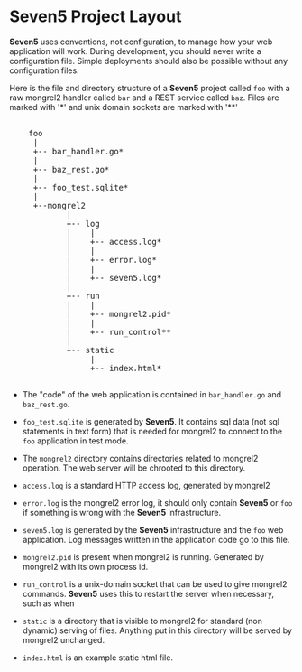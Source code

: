 
Seven5 Project Layout 
=======

**Seven5** uses conventions, not configuration, to manage how your web 
application will work.  During development, you should never write a 
configuration file.  Simple deployments should also be possible without any
configuration files.

Here is the file and directory structure of a **Seven5** project called `foo` with 
a raw mongrel2 handler called `bar` and a REST service called `baz`.  Files
are marked with '*' and unix domain sockets are marked with '**'

<pre>

	foo
	 |
	 +-- bar_handler.go*
	 |
	 +-- baz_rest.go*
	 |
	 +-- foo_test.sqlite*
	 |
	 +--mongrel2
			|
			+-- log
			|    |
			|    +-- access.log*
			|    |
			|    +-- error.log*
			|    |
			|    +-- seven5.log*
			|    
			+-- run
			|    |
			|    +-- mongrel2.pid*
			|    |
			|    +-- run_control**
			|
			+-- static
			     |
			     +-- index.html*
			     
</pre>

* The "code" of the web application is contained in `bar_handler.go` and
`baz_rest.go`.  

* `foo_test.sqlite` is generated by **Seven5**.  It contains sql data (not sql
statements in text form) that is needed for mongrel2 to 
connect to the `foo` application in test mode.

* The `mongrel2` directory contains directories related to mongrel2 operation.
The web server will be chrooted to this directory.

* `access.log` is a standard HTTP access log, generated by mongrel2

* `error.log` is the mongrel2 error log, it should only contain **Seven5** or
`foo` if something is wrong with the **Seven5** infrastructure.

* `seven5.log` is generated by the **Seven5** infrastructure and the `foo`
web application.  Log messages written in the application code go to this file.

* `mongrel2.pid` is present when mongrel2 is running.  Generated by mongrel2 
with its own process id.

* `run_control` is a unix-domain socket that can be used to give mongrel2
commands. **Seven5** uses this to restart the server when necessary, such as
when 

* `static` is a directory that is visible to mongrel2 for standard (non
dynamic) serving of files.  Anything put in this directory will be served
by mongrel2 unchanged.

* `index.html` is an example static html file.  
